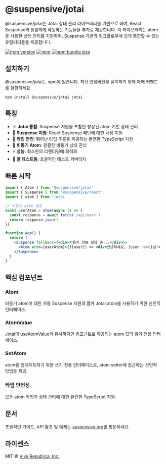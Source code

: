 # @suspensive/jotai

@suspensive/jotai는 Jotai 상태 관리 라이브러리를 기반으로 하여, React Suspense와 원활하게 작동하는 기능들을 추가로 제공합니다. 이 라이브러리는 atom을 사용한 상태 관리를 지원하며, Suspense 기반의 워크플로우에 쉽게 통합할 수 있는 유틸리티들을 제공합니다.

[![npm version](https://img.shields.io/npm/v/@suspensive/jotai?color=000&labelColor=000&logo=npm&label=)](https://www.npmjs.com/package/@suspensive/jotai) [![npm](https://img.shields.io/npm/dm/@suspensive/jotai?color=000&labelColor=000)](https://www.npmjs.com/package/@suspensive/jotai) [![npm bundle size](https://img.shields.io/bundlephobia/minzip/@suspensive/jotai?color=000&labelColor=000)](https://www.npmjs.com/package/@suspensive/jotai)

## 설치하기

@suspensive/jotai는 npm에 있습니다. 최신 안정버전을 설치하기 위해 아래 커맨드를 실행하세요

```shell
npm install @suspensive/jotai jotai
```

## 특징

- ⚛️ **Jotai 통합**: Suspense 지원을 포함한 향상된 atom 기반 상태 관리
- 🚀 **Suspense 지원**: React Suspense 패턴에 대한 내장 지원
- 🎯 **타입 안전**: 뛰어난 타입 추론을 제공하는 완전한 TypeScript 지원
- 🔄 **비동기 Atom**: 원활한 비동기 상태 관리
- ⚡ **성능**: 최소한의 리렌더링에 최적화
- 🧪 **잘 테스트됨**: 포괄적인 테스트 커버리지

## 빠른 시작

```jsx
import { Atom } from '@suspensive/jotai'
import { Suspense } from '@suspensive/react'
import { atom } from 'jotai'

// 비동기 atom 생성
const userAtom = atom(async () => {
  const response = await fetch('/api/user')
  return response.json()
})

function App() {
  return (
    <Suspense fallback={<div>사용자 정보 로딩 중...</div>}>
      <Atom atom={userAtom}>{([user]) => <div>안녕하세요, {user.name}님!</div>}</Atom>
    </Suspense>
  )
}
```

## 핵심 컴포넌트

### Atom

비동기 atom에 대한 자동 Suspense 지원과 함께 Jotai atom을 사용하기 위한 선언적 인터페이스.

### AtomValue

Jotai의 useAtomValue와 유사하지만 컴포넌트로 제공되는 atom 값의 읽기 전용 인터페이스.

### SetAtom

atom을 업데이트하기 위한 쓰기 전용 인터페이스로, atom setter에 접근하는 선언적 방법을 제공.

### 타입 안전성

모든 atom 작업과 상태 관리에 대한 완전한 TypeScript 지원.

## 문서

포괄적인 가이드, API 참조 및 예제는 [suspensive.org](https://suspensive.org)를 방문하세요.

## 라이센스

MIT © [Viva Republica, Inc.](https://github.com/toss/suspensive/blob/main/LICENSE)
